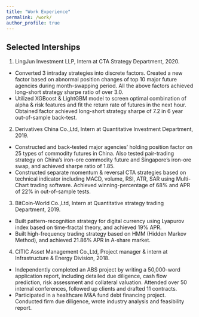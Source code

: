 ```yaml
---
title: "Work Experience"
permalink: /work/
author_profile: true
---
```


## Selected Interships
1. LingJun Investment LLP, Intern at CTA Strategy Department, 2020.
- Converted 3 intraday strategies into discrete factors. Created a new factor based on abnormal position changes of top 10 major future agencies during month-swapping period. All the above factors achieved long-short strategy sharpe ratio of over 3.0.
- Utilized XGBoost & LightGBM model to screen optimal combination of alpha & risk features and fit the return rate of futures in the next hour. Obtained factor achieved long-short strategy sharpe of 7.2 in 6 year out-of-sample back-test.

2. Derivatives China Co.,Ltd, Intern at Quantitative Investment Department, 2019.
- Constructed and back-tested major agencies’ holding position factor on 25 types of commodity futures in China. Also tested pair-trading strategy on China’s iron-ore commodity future and Singapore’s iron-ore swap, and achieved sharpe ratio of 1.85.
- Constructed separate momentum & reversal CTA strategies based on technical indicator including MACD, volume, RSI, ATR, SAR using Multi-Chart trading software. Achieved winning-percentage of 68% and APR of 22% in out-of-sample tests.

3. BitCoin-World Co.,Ltd, Intern at Quantitative strategy trading Department, 2019.
- Built pattern-recognition strategy for digital currency using Lyapurov index based on time-fractal theory, and achieved 19% APR.
- Built high-frequency trading strategy based on HMM (Hidden Markov Method), and achieved 21.86% APR in A-share market.

4. CITIC Asset Management Co.,Ltd, Project manager & intern at Infrastructure & Energy Division, 2018.
- Independently completed an ABS project by writing a 50,000-word application report, including detailed due diligence, cash flow prediction, risk assessment and collateral valuation. Attended over 50 internal conferences, followed up clients and drafted 11 contracts.
- Participated in a healthcare M&A fund debt financing project. Conducted firm due diligence, wrote industry analysis and feasibility report.
